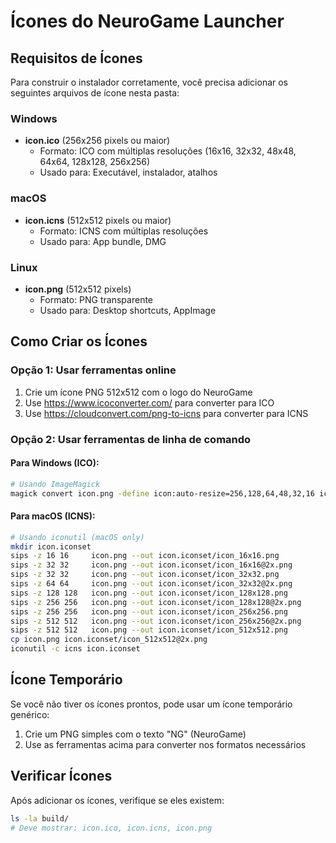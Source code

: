 # Ícones do NeuroGame Launcher

## Requisitos de Ícones

Para construir o instalador corretamente, você precisa adicionar os seguintes arquivos de ícone nesta pasta:

### Windows
- **icon.ico** (256x256 pixels ou maior)
  - Formato: ICO com múltiplas resoluções (16x16, 32x32, 48x48, 64x64, 128x128, 256x256)
  - Usado para: Executável, instalador, atalhos

### macOS
- **icon.icns** (512x512 pixels ou maior)
  - Formato: ICNS com múltiplas resoluções
  - Usado para: App bundle, DMG

### Linux
- **icon.png** (512x512 pixels)
  - Formato: PNG transparente
  - Usado para: Desktop shortcuts, AppImage

## Como Criar os Ícones

### Opção 1: Usar ferramentas online
1. Crie um ícone PNG 512x512 com o logo do NeuroGame
2. Use https://www.icoconverter.com/ para converter para ICO
3. Use https://cloudconvert.com/png-to-icns para converter para ICNS

### Opção 2: Usar ferramentas de linha de comando

#### Para Windows (ICO):
```bash
# Usando ImageMagick
magick convert icon.png -define icon:auto-resize=256,128,64,48,32,16 icon.ico
```

#### Para macOS (ICNS):
```bash
# Usando iconutil (macOS only)
mkdir icon.iconset
sips -z 16 16     icon.png --out icon.iconset/icon_16x16.png
sips -z 32 32     icon.png --out icon.iconset/icon_16x16@2x.png
sips -z 32 32     icon.png --out icon.iconset/icon_32x32.png
sips -z 64 64     icon.png --out icon.iconset/icon_32x32@2x.png
sips -z 128 128   icon.png --out icon.iconset/icon_128x128.png
sips -z 256 256   icon.png --out icon.iconset/icon_128x128@2x.png
sips -z 256 256   icon.png --out icon.iconset/icon_256x256.png
sips -z 512 512   icon.png --out icon.iconset/icon_256x256@2x.png
sips -z 512 512   icon.png --out icon.iconset/icon_512x512.png
cp icon.png icon.iconset/icon_512x512@2x.png
iconutil -c icns icon.iconset
```

## Ícone Temporário

Se você não tiver os ícones prontos, pode usar um ícone temporário genérico:
1. Crie um PNG simples com o texto "NG" (NeuroGame)
2. Use as ferramentas acima para converter nos formatos necessários

## Verificar Ícones

Após adicionar os ícones, verifique se eles existem:
```bash
ls -la build/
# Deve mostrar: icon.ico, icon.icns, icon.png
```
